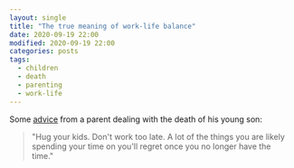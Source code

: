 ```yaml
---
layout: single
title: "The true meaning of work-life balance"
date: 2020-09-19 22:00
modified: 2020-09-19 22:00
categories: posts
tags:
  - children
  - death
  - parenting
  - work-life
---
```


Some
[advice](https://web.archive.org/web/20210302133339/https://www.fatherly.com/news/this-grieving-dad-wrote-a-letter-about-the-true-meaning-of-work-life-balance/)
from a parent dealing with the death of his young son:

> "Hug your kids. Don't work too late. A lot of the things you are
> likely spending your time on you'll regret once you no longer have
> the time."
